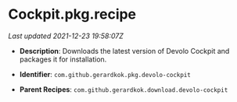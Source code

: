 # Cockpit.pkg.recipe

_Last updated 2021-12-23 19:58:07Z_

- **Description**: Downloads the latest version of Devolo Cockpit and packages it for installation.

- **Identifier**: `com.github.gerardkok.pkg.devolo-cockpit`

- **Parent Recipes**: `com.github.gerardkok.download.devolo-cockpit`